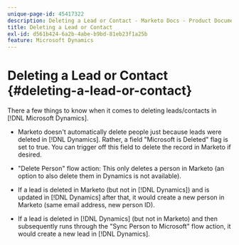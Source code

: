 ```yaml
---
unique-page-id: 45417322
description: Deleting a Lead or Contact - Marketo Docs - Product Documentation
title: Deleting a Lead or Contact
exl-id: d561b424-6a2b-4abe-b9bd-81eb23f1a25b
feature: Microsoft Dynamics
---
```

# Deleting a Lead or Contact {#deleting-a-lead-or-contact}

There a few things to know when it comes to deleting leads/contacts in [!DNL Microsoft Dynamics].

* Marketo doesn't automatically delete people just because leads were deleted in [!DNL Dynamics]. Rather, a field "Microsoft is Deleted" flag is set to true. You can trigger off this field to delete the record in Marketo if desired.

* "Delete Person" flow action: This only deletes a person in Marketo (an option to also delete them in Dynamics is not available).

* If a lead is deleted in Marketo (but not in [!DNL Dynamics]) and is updated in [!DNL Dynamics] after that, it would create a new person in Marketo (same email address, new person ID).

* If a lead is deleted in [!DNL Dynamics] (but not in Marketo) and then subsequently runs through the "Sync Person to Microsoft" flow action, it would create a new lead in [!DNL Dynamics].
